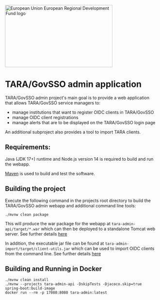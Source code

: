 <img src="doc/img/eu_regional_development_fund_horizontal.jpg" width="354" height="205" alt="European Union European Regional Development Fund logo">

# TARA/GovSSO admin application

TARA/GovSSO admin project's main goal is to provide a web application that allows TARA/GovSSO service managers to:
* manage institutions that want to register OIDC clients in TARA/GovSSO
* manage OIDC client registrations
* manage alerts that are to be displayed on the TARA/GovSSO login page

An additional subproject also provides a tool to import TARA clients. 


## Requirements:

Java (JDK 17+) runtime and Node.js version 14 is required to build and run the webapp.

[Maven](https://maven.apache.org/) is used to build and test the software.

## Building the project

Execute the following command in the projects root directory to build the TARA/GovSSO admin webapp and additional command line tools:

```shell
./mvnw clean package
```

This will produce the war package for the webapp at `tara-admin-api/target/*.war` which can then be deployed to a standalone Tomcat web server. See further details [here](tara-admin-api/README.md)

In addition, the executable jar file can be found at `tara-admin-import/target/client-utils.jar` which can be used to import OIDC clients from the command line. See further details [here](tara-admin-import/README.md)

## Building and Running in Docker

```shell
./mvnw clean install
./mvnw --projects tara-admin-api -DskipTests -Djacoco.skip=true spring-boot:build-image
docker run --rm -p 17080:8080 tara-admin:latest
```
